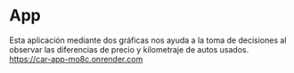 # App
Esta aplicación mediante dos gráficas nos ayuda a la toma de decisiones al observar las diferencias de precio y kilometraje de autos usados.
https://car-app-mo8c.onrender.com
